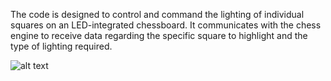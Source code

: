 The code is designed to control and command the lighting of individual squares on an LED-integrated chessboard. 
It communicates with the chess engine to receive data regarding the specific square to highlight and the type of lighting required.

![alt text](https://github.com/[username]/[reponame]/blob/[branch]/image.jpg?raw=true)
